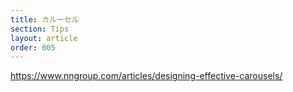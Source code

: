 ```yaml
---
title: カルーセル
section: Tips
layout: article
order: 005
---
```


https://www.nngroup.com/articles/designing-effective-carousels/
